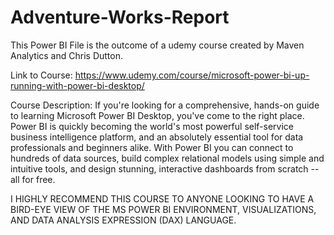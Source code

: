 # Adventure-Works-Report
This Power BI File is the outcome of a udemy course created by Maven Analytics and Chris Dutton. 

Link to Course: https://www.udemy.com/course/microsoft-power-bi-up-running-with-power-bi-desktop/

Course Description: If you're looking for a comprehensive, hands-on guide to learning Microsoft Power BI Desktop, you've come to the right place. Power BI is quickly becoming the world's most powerful self-service business intelligence platform, and an absolutely essential tool for data professionals and beginners alike. With Power BI you can connect to hundreds of data sources, build complex relational models using simple and intuitive tools, and design stunning, interactive dashboards from scratch -- all for free.

I HIGHLY RECOMMEND THIS COURSE TO ANYONE LOOKING TO HAVE A BIRD-EYE VIEW OF THE MS POWER BI ENVIRONMENT, VISUALIZATIONS, AND DATA ANALYSIS EXPRESSION (DAX) LANGUAGE.
